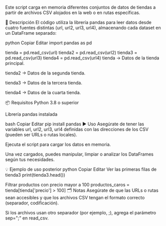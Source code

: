 Este script carga en memoria diferentes conjuntos de datos de tiendas a partir de archivos CSV alojados en la web o en rutas específicas.

📌 Descripción
El código utiliza la librería pandas para leer datos desde cuatro fuentes distintas (url, url2, url3, url4), almacenando cada dataset en un DataFrame separado:

python
Copiar
Editar
import pandas as pd

tienda = pd.read_csv(url)
tienda2 = pd.read_csv(url2)
tienda3 = pd.read_csv(url3)
tienda4 = pd.read_csv(url4)
tienda → Datos de la tienda principal.

tienda2 → Datos de la segunda tienda.

tienda3 → Datos de la tercera tienda.

tienda4 → Datos de la cuarta tienda.

📦 Requisitos
Python 3.8 o superior

Librería pandas instalada

bash
Copiar
Editar
pip install pandas
▶️ Uso
Asegúrate de tener las variables url, url2, url3, url4 definidas con las direcciones de los CSV (pueden ser URLs o rutas locales).

Ejecuta el script para cargar los datos en memoria.

Una vez cargados, puedes manipular, limpiar o analizar los DataFrames según tus necesidades.

💡 Ejemplo de uso posterior
python
Copiar
Editar
Ver las primeras filas de tienda3
print(tienda3.head())

Filtrar productos con precio mayor a 100
productos_caros = tienda[tienda['precio'] > 100]
🗂 Notas
Asegúrate de que las URLs o rutas sean accesibles y que los archivos CSV tengan el formato correcto (separador, codificación).

Si los archivos usan otro separador (por ejemplo, ;), agrega el parámetro sep=";" en read_csv.
